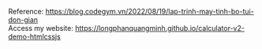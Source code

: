 Reference: https://blog.codegym.vn/2022/08/19/lap-trinh-may-tinh-bo-tui-don-gian
<br>
Access my website: https://longphanquangminh.github.io/calculator-v2-demo-htmlcssjs